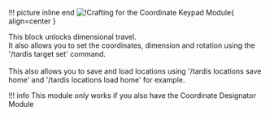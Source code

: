 !!! picture inline end 
    ![!Crafting for the Coordinate Keypad Module](https://imgur.com/4rhumcG.png){ align=center }

This block unlocks dimensional travel.
<br>
It also allows you to set the coordinates, dimension and rotation using the '/tardis target set' command. 
<br><br>
This also allows you to save and load locations using '/tardis locations save home' and '/tardis locations load home' for example.

!!! info
    This module only works if you also have the Coordinate Designator Module